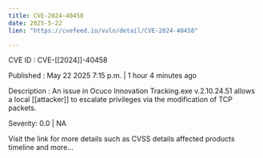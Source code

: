 ```yaml
---
title: CVE-2024-40458
date: 2025-5-22
lien: "https://cvefeed.io/vuln/detail/CVE-2024-40458"

---
```


CVE ID : CVE-[[2024]]-40458

Published :  May 22
2025
7:15 p.m. | 1 hour
4 minutes ago

Description : An issue in Ocuco Innovation Tracking.exe v.2.10.24.51 allows a local [[attacker]] to escalate privileges via the modification of TCP packets.

Severity: 0.0 | NA

Visit the link for more details
such as CVSS details
affected products
timeline
and more...
